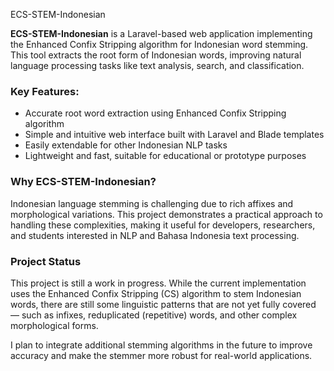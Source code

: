 ECS-STEM-Indonesian

**ECS-STEM-Indonesian** is a Laravel-based web application implementing the Enhanced Confix Stripping algorithm for Indonesian word stemming. This tool extracts the root form of Indonesian words, improving natural language processing tasks like text analysis, search, and classification.

### Key Features:
- Accurate root word extraction using Enhanced Confix Stripping algorithm
- Simple and intuitive web interface built with Laravel and Blade templates
- Easily extendable for other Indonesian NLP tasks
- Lightweight and fast, suitable for educational or prototype purposes

### Why ECS-STEM-Indonesian?
Indonesian language stemming is challenging due to rich affixes and morphological variations. This project demonstrates a practical approach to handling these complexities, making it useful for developers, researchers, and students interested in NLP and Bahasa Indonesia text processing.

### Project Status

This project is still a work in progress. While the current implementation uses the Enhanced Confix Stripping (CS) algorithm to stem Indonesian words, there are still some linguistic patterns that are not yet fully covered — such as infixes, reduplicated (repetitive) words, and other complex morphological forms.

I plan to integrate additional stemming algorithms in the future to improve accuracy and make the stemmer more robust for real-world applications.

